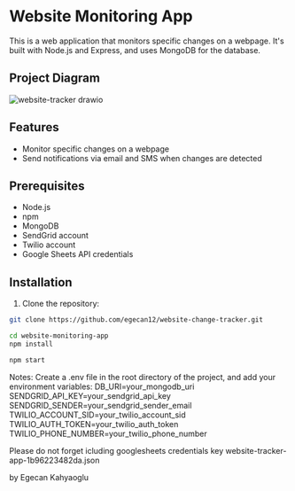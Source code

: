 # Website Monitoring App

This is a web application that monitors specific changes on a webpage. It's built with Node.js and Express, and uses MongoDB for the database.

## Project Diagram

![website-tracker drawio](https://github.com/egecan12/website-change-tracker/assets/45043515/9be423b6-0950-49ac-b928-ceb2b450cf9d)

## Features

- Monitor specific changes on a webpage
- Send notifications via email and SMS when changes are detected

## Prerequisites

- Node.js
- npm
- MongoDB
- SendGrid account
- Twilio account
- Google Sheets API credentials

## Installation

1. Clone the repository:

```sh
git clone https://github.com/egecan12/website-change-tracker.git

cd website-monitoring-app
npm install

npm start
```

Notes:
Create a .env file in the root directory of the project, and add your environment variables:
DB_URI=your_mongodb_uri
SENDGRID_API_KEY=your_sendgrid_api_key
SENDGRID_SENDER=your_sendgrid_sender_email
TWILIO_ACCOUNT_SID=your_twilio_account_sid
TWILIO_AUTH_TOKEN=your_twilio_auth_token
TWILIO_PHONE_NUMBER=your_twilio_phone_number

Please do not forget icluding googlesheets credentials key website-tracker-app-1b96223482da.json

by Egecan Kahyaoglu
